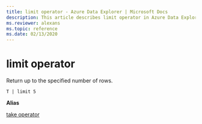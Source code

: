 ```yaml
---
title: limit operator - Azure Data Explorer | Microsoft Docs
description: This article describes limit operator in Azure Data Explorer.
ms.reviewer: alexans
ms.topic: reference
ms.date: 02/13/2020
---
```

# limit operator

Return up to the specified number of rows.

```kusto
T | limit 5
```

**Alias**

[take operator](takeoperator.md)